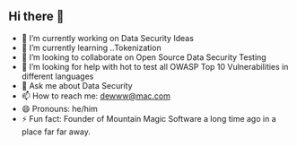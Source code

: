 ## Hi there 👋

- 🔭 I’m currently working on Data Security Ideas
- 🌱 I’m currently learning ..Tokenization
- 👯 I’m looking to collaborate on Open Source Data Security Testing
- 🤔 I’m looking for help with hot to test all OWASP Top 10 Vulnerabilities in different languages
- 💬 Ask me about Data Security
- 📫 How to reach me: dewww@mac.com
- 😄 Pronouns: he/him
- ⚡ Fun fact: Founder of Mountain Magic Software a long time ago in a place far far away.
